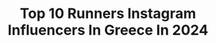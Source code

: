 ---
title: Top 10 Runners Instagram Influencers In Greece In 2024
description: >-
  Find top runners Instagram influencers in Greece in 2024. Most popular hashtags: #greece #summer #summertime.
platform: Instagram
hits: 9
text_top: Analyze the best Instagram accounts on inBeat.
text_bottom: inBeat holds 9 Instagram influencers like this in Greece for you to collaborate.
profiles:
  - username: "marina_grigoriou_"
    fullname: >-
      Marina Grigoriou🧸🎈
    bio: >-
      Owner @medusa_svolou @medusa.kolonaki 💫 🧚‍♀️Journalist💁🏻‍♀️📝 & Professional MUA💄Bridal Makeup✨ 1st RUNNER UP MISS HELLAS 2018👑 •For inquiries dm📩
    location: "Greece"
    followers: 111356
    engagement: 721
    commentsToLikes: 0.187518
    id: ck5chpx39r8mk0i11a0nhx6ln
    verified: true
    hashtags: ""
  - username: "chefhalaayash"
    fullname: >-
      Hala Ayash هلا عياش
    bio: >-
      @mbc1 صباح الخير ياعرب إفطارنا غير •TV Presenter •Top Chef First Runner Up •Consultant Chef •Traveling •Fitness & Health
    location: "Greece"
    followers: 368204
    engagement: 89
    commentsToLikes: 0.027294
    id: ck6u1r87snenl0j71ogfnq5ak
    verified: true
    hashtags: "#paros, #japanese, #greece, #topchef"
  - username: "alexpapandreou"
    fullname: >-
      ALEXANDROS PAPANDREOU
    bio: >-
      Greek Chef 🍴Food Explorer 🎬Tv Chef 🎖Marathon runner
    location: "Greece"
    followers: 39231
    engagement: 149
    commentsToLikes: 0.132307
    id: ck8svsp4scjtk0j78mzx70d9a
    verified: false
    hashtags: "#alexpapandreou, #foodiesofinstagram, #instacool, #eats"
  - username: "agichristine"
    fullname: >-
      𝐀𝐆𝐍𝐄𝐒 𝐂𝐇𝐑𝐈𝐒𝐓𝐈𝐍𝐄 𝐅𝐈𝐒𝐂𝐇𝐄𝐑
    bio: >-
      @bossmodelsa #yoga & #running ☀️ 📍Zurich @agichristine_moves @themixmvmt / #DigitalCreator / @agichristine_creates oh, also love #Mountains 🏔️🏕️
    location: "Greece"
    followers: 19125
    engagement: 155
    commentsToLikes: 0.046255
    id: ck5busxzhidu30i1148g98kmn
    verified: false
    hashtags: "#snorklingtrip, #adidaswomen, #mermaidlife, #snorkeliningreece"
  - username: "jordigil77"
    fullname: >-
      Jordi Gil
    bio: >-
      Barcelona 📺TV journalist 7x Ironman Finisher 🏊🏽🚴🏽🏃🏽 Twitter: jordigil77
    location: "Greece"
    followers: 2530
    engagement: 1388
    commentsToLikes: 0.035305
    id: ck5zj2udcgufh0i14ig7aa1tq
    verified: false
    hashtags: "#nofilter, #verano, #vacances, #travelphotography"
  - username: "makis_kalaras"
    fullname: >-
      Makis Kalaras
    bio: >-
      🥈Paralympic athens 2004 🥇Europe Champion 🥇🥉World Champion World + Europe record in discus 3 times in Paralympics #athens2004 #beijing2008 #sochi2014
    location: "Greece"
    followers: 6534
    engagement: 1278
    commentsToLikes: 0.023353
    id: ck6tiotzo14su0j71s5uunb2e
    verified: false
    hashtags: "#rushout, #herbalife, #spetsesminimarathon, #marathon"
  - username: "damekellyholmes"
    fullname: >-
      𝐊𝐞𝐥𝐥𝐲 𝐇𝐨𝐥𝐦𝐞𝐬 😁
    bio: >-
      Global Inspirational Speaker Bringing Positivity and Energy No matter your age! Colonel,Dame, Double Olympic 🥇🥇 @militaryinmotion for fitness 🏋🏽‍♂️💪🏽
    location: "Greece"
    followers: 73484
    engagement: 169
    commentsToLikes: 0.065220
    id: ck15rb1e971qp0i199nz0nu6q
    verified: true
    hashtags: "#sunrise, #focus, #alpaca, #follow"
  - username: "greece_is"
    fullname: >-
      Greece Is
    bio: >-
      Your trip to Greece starts here. A premium magazine and online travel portal powered by Kathimerini. @ and # us to get reposted.
    location: "Greece"
    followers: 37628
    engagement: 264
    commentsToLikes: 0.011428
    id: ck14hsi6zbwpv0i19t84ua20o
    verified: false
    hashtags: "#menoumespiti, #greekeaster, #travelphotography, #feedfeed"
  - username: "officialtamta"
    fullname: >-
      Tamta
    bio: >-
      Autapati Out Now
    location: "Greece"
    followers: 220345
    engagement: 190
    commentsToLikes: 0.015011
    id: ck0w523lx1j5y0i195381bf0q
    verified: true
    hashtags: "#fragrance, #hallowqueen, #masastonrythmo, #janoulisbirthdayparty"
---